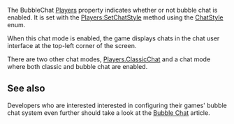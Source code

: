 The BubbleChat [Players](https://developer.roblox.com/en-us/api-reference/class/Players) property indicates whether or not bubble chat is enabled. It is set with the [Players:SetChatStyle](https://developer.roblox.com/en-us/api-reference/function/Players/SetChatStyle) method using the [ChatStyle](https://developer.roblox.com/en-us/api-reference/enum/ChatStyle) enum.

When this chat mode is enabled, the game displays chats in the chat user interface at the top-left corner of the screen.

There are two other chat modes, [Players.ClassicChat](https://developer.roblox.com/en-us/api-reference/property/Players/ClassicChat) and a chat mode where both classic and bubble chat are enabled.

See also
--------

Developers who are interested interested in configuring their games' bubble chat system even further should take a look at the [Bubble Chat](https://developer.roblox.com/en-us/articles/bubble-chat) article.